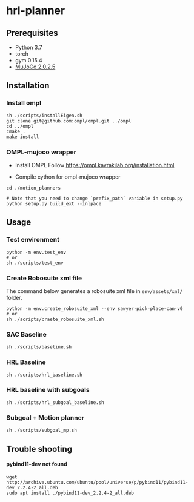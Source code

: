 # hrl-planner

## Prerequisites
- Python 3.7
- torch
- gym 0.15.4
- [MuJoCo 2.0.2.5 ](http://www.mujoco.org/)

## Installation 

### Install ompl
```
sh ./scripts/installEigen.sh
git clone git@github.com:ompl/ompl.git ../ompl
cd ../ompl
cmake .
make install
```

### OMPL-mujoco wrapper 

- Install OMPL 
Follow https://ompl.kavrakilab.org/installation.html

- Compile cython for ompl-mujoco wrapper

```
cd ./motion_planners

# Note that you need to change `prefix_path` variable in setup.py
python setup.py build_ext --inlpace
```

## Usage
### Test environment
```
python -m env.test_env 
# or 
sh ./scripts/test_env
````

### Create Robosuite xml file

The command below generates a robosuite xml file in `env/assets/xml/` folder.
```
python -m env.create_robosuite_xml --env sawyer-pick-place-can-v0
# or 
sh ./scripts/craete_robosuite_xml.sh
```


### SAC Baseline
```
sh ./scripts/baseline.sh
```

### HRL Baseline
```
sh ./scripts/hrl_baseline.sh
```

### HRL baseline with subgoals
```
sh ./scripts/hrl_subgoal_baseline.sh
```

### Subgoal + Motion planner
```
sh ./scripts/subgoal_mp.sh
```

## Trouble shooting

#### pybind11-dev not found
```
wget http://archive.ubuntu.com/ubuntu/pool/universe/p/pybind11/pybind11-dev_2.2.4-2_all.deb
sudo apt install ./pybind11-dev_2.2.4-2_all.deb
```

